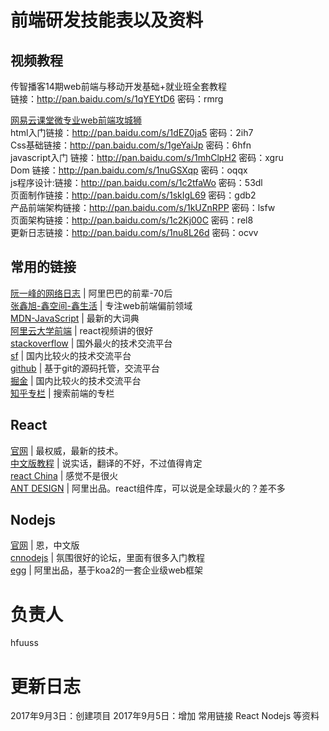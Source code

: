 # 前端研发技能表以及资料

## 视频教程
传智播客14期web前端与移动开发基础+就业班全套教程    
链接：http://pan.baidu.com/s/1qYEYtD6 密码：rmrg

[网易云课堂微专业web前端攻城狮](http://study.163.com/topics/Front_end/)    
 html入门链接：http://pan.baidu.com/s/1dEZ0ja5 密码：2ih7   
 Css基础链接：http://pan.baidu.com/s/1geYaiJp 密码：6hfn  
javascript入门 链接：http://pan.baidu.com/s/1mhClpH2 密码：xgru   
Dom 链接：http://pan.baidu.com/s/1nuGSXqp 密码：oqqx      
js程序设计:链接：http://pan.baidu.com/s/1c2tfaWo 密码：53dl      
页面制作链接：http://pan.baidu.com/s/1skIgL69 密码：gdb2   
 产品前端架构链接：http://pan.baidu.com/s/1kUZnRPP 密码：lsfw  
 页面架构链接：http://pan.baidu.com/s/1c2Kj00C 密码：rel8  
 更新日志链接：http://pan.baidu.com/s/1nu8L26d 密码：ocvv
## 常用的链接
[阮一峰的网络日志](http://www.ruanyifeng.com/blog/) | 阿里巴巴的前辈-70后   
[张鑫旭-鑫空间-鑫生活](http://www.zhangxinxu.com/wordpress/) | 专注web前端偏前领域   
[MDN-JavaScript](https://developer.mozilla.org/zh-CN/docs/Web/JavaScript) | 最新的大词典   
[阿里云大学前端](https://edu.aliyun.com/course/explore/frontend) | react视频讲的很好   
[stackoverflow](https://stackoverflow.com/) | 国外最火的技术交流平台   
[sf](https://segmentfault.com) | 国内比较火的技术交流平台   
[github](http://www.github.com/) | 基于git的源码托管，交流平台   
[掘金](https://juejin.im/timeline/frontend) | 国内比较火的技术交流平台   
[知乎专栏](https://zhuanlan.zhihu.com/) | 搜索前端的专栏   

## React
[官网](https://facebook.github.io/react/) | 最权威，最新的技术。   
[中文版教程](https://doc.react-china.org/react/) | 说实话，翻译的不好，不过值得肯定  
[react China](http://react-china.org/)  | 感觉不是很火   
[ANT DESIGN](https://ant.design/index-cn) | 阿里出品。react组件库，可以说是全球最火的？差不多
## Nodejs
[官网](https://nodejs.org/zh-cn/) | 恩，中文版     
[cnnodejs](https://cnodejs.org/) | 氛围很好的论坛，里面有很多入门教程   
[egg](https://eggjs.org/) | 阿里出品，基于koa2的一套企业级web框架
# 负责人
hfuuss

# 更新日志
2017年9月3日：创建项目
2017年9月5日：增加 常用链接 React Nodejs 等资料